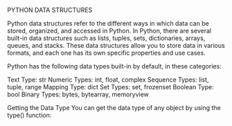 PYTHON DATA STRUCTURES

Python data structures refer to the different ways in which data can be stored, organized, and accessed in Python.
In Python, there are several built-in data structures such as lists, tuples, sets, dictionaries, arrays, queues, and stacks.
These data structures allow you to store data in various formats, and each one has its own specific properties and use cases.

Python has the following data types built-in by default, in these categories:

Text Type:	str
Numeric Types:	int, float, complex
Sequence Types:	list, tuple, range
Mapping Type:	dict
Set Types:	set, frozenset
Boolean Type:	bool
Binary Types:	bytes, bytearray, memoryview


Getting the Data Type
You can get the data type of any object by using the type() function:

